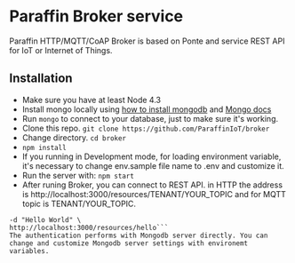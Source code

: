 # Paraffin Broker service
Paraffin HTTP/MQTT/CoAP Broker is based on Ponte and service REST API for IoT or Internet of Things.

## Installation
* Make sure you have at least Node 4.3
* Install mongo locally using [how to install mongodb](https://www.digitalocean.com/community/tutorials/how-to-install-mongodb-on-ubuntu-18-04) and [Mongo docs](https://docs.mongodb.com/manual/administration/install-community/)
* Run `mongo` to connect to your database, just to make sure it's working.
* Clone this repo. `git clone https://github.com/ParaffinIoT/broker`
* Change directory. `cd broker`
* `npm install`
* If you running in Development mode, for loading environment variable, it's necessary to change env.sample file name to .env and customize it.
* Run the server with: `npm start`
* After runing Broker, you can connect to REST API. in HTTP the address is http://localhost:3000/resources/TENANT/YOUR_TOPIC and for MQTT topic is TENANT/YOUR_TOPIC.
```curl -X PUT \
-d "Hello World" \
http://localhost:3000/resources/hello```
The authentication performs with Mongodb server directly. You can change and customize Mongodb server settings with environemt variables.